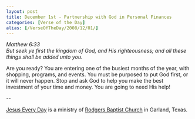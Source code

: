 ```yaml
---
layout: post
title: December 1st - Partnership with God in Personal Finances
categories: [Verse of the Day]
alias: [/VerseOfTheDay/2008/12/01/]
---
```


_Matthew 6:33  
But seek ye first the kingdom of God, and His righteousness; and all
these things shall be added unto you._

Are you ready? You are entering one of the busiest months of the
year, with shopping, programs, and events. You must be purposed to
put God first, or it will never happen. Stop and ask God to help you
make the best investment of your time and money. You are going to
need His help!

 --

<a href=http://jesuseveryday.net>Jesus Every Day</a> is a ministry of <a href=http://rodgersbaptist.net>Rodgers Baptist Church</a> in Garland, Texas.
